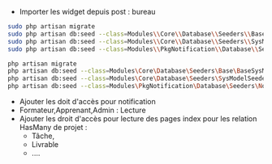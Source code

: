 

- Importer les widget depuis post : bureau


````bash
sudo php artisan migrate
sudo php artisan db:seed --class=Modules\\Core\\Database\\Seeders\\Base\\BaseSysModuleSeeder
sudo php artisan db:seed --class=Modules\\Core\\Database\\Seeders\\SysModelSeeder
sudo php artisan db:seed --class=Modules\\PkgNotification\\Database\\Seeders\\NotificationSeeder

````
 
````bash
php artisan migrate
php artisan db:seed --class=Modules\Core\Database\Seeders\Base\BaseSysModuleSeeder
php artisan db:seed --class=Modules\Core\Database\Seeders\SysModelSeeder
php artisan db:seed --class=Modules\PkgNotification\Database\Seeders\NotificationSeeder
````
 
- Ajouter les doit d'accès pour notification 
- Formateur,Apprenant,Admin : Lecture
- Ajouter les droit d'accès pour lecture des pages index pour les relation HasMany de projet : 
  - Tâche,
  - Livrable
  - ....